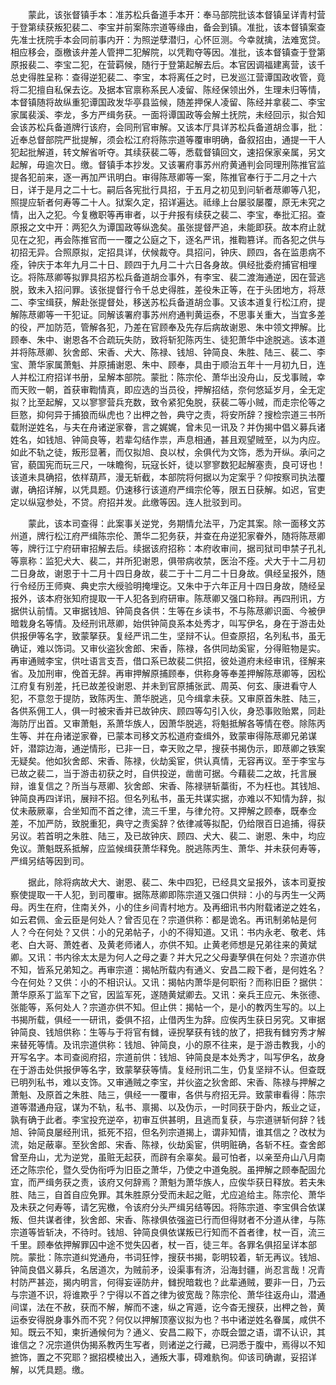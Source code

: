 <!-- { "loadSidebar": true } -->
　　蒙此，该张督镇手本：准苏松兵备道手本开：奉马部院批该本督镇呈详青村营于登第续获叛犯裴二、李宝并前案陈宗道等缘由，备会到镇。准批，该本督镇案查先准士抚院手本会同前事内开：为照逆孽潜归，心怀叵测。今幸就擒，法难宽贷。相应移会，亟檄该弁差人管押二犯解院，以凭鞫夺等因。准批，该本督镇查于登第原报裴二、李宝二犯，在营羁候，随行于登第起解去后。本官因调福建离营，该千总史得胜呈称：查得逆犯裴二、李宝，本将离任之时，已发巡江营谭国政收管，竟将二犯擅自私保去讫。及据本官禀称系民人凌留、陈经保领出外，生理未归等情，本督镇随将故纵重犯谭国政发华亭县监候，随差押保人凌留、陈经并拿裴二、李宝家属裴溪、李龙，多方严缉务获。一面将谭国政等会解土抚院，未经回示，拟合知会该苏松兵备道牌行该府，会同刑官审解。又该本厅具详苏松兵备道胡佥事，批：近奉总督部院严批提解，须会松江府将陈宗道等覆审明确，备叙招由，通提一干人犯起批解道，转文解省听夺。其续获裴二等，悉载督镇回文，速招保家亲属，另文起解，毋逾次日。缴。督镇手本抄发。又该署府事苏州府黄通判会同理刑陈推官监提各犯前来，逐一再加严讯明白。审得陈荩卿等一案，陈推官奉行于二月之十六日，详于是月之二十七。嗣后各宪批行具招，于五月之初见到问斩者荩卿等八犯，照提应斩者何寿等二十人。狱案久定，招详遍达。祗缘上台屡驳屡覆，原无未究之情，出入之犯。今复檄职等再审者，以于弁报有续获之裴二、李宝，奉批汇招。查原报之文中开：两犯久为谭国政等纵逸矣。虽张提督严追，未能即获。故本府止就见在之犯，再会陈推官而一一覆之公庭之下，逐名严讯，推鞫篡详。而各犯之供与初招无异。合照原拟，定招具详，伏候裁夺。具招问，钟庆、顾四，各在监患病不痊，钟庆于本年九月二十日、顾四于九月二十六日各身故。俱经批委府捕官相埋讫。将陈荩卿等拟罪具招苏松兵备道胡佥事外，有李宝、裴二渡海通逆，因在营逃脱，致未入招问罪。该张提督行令千总史得胜，差役朱正等，在于头团地方，将荩二、李宝缉获，解赴张提督处，移送苏松兵备道胡佥事。又该本道复行松江府，提解陈荩卿等一干犯证。同解该署府事苏州府通判黄运泰，不思事关重大，当宜多差的役，严加防范，管解各犯，乃差在官顾奉及先存后病故谢恩、朱中领文押解。比顾奉、朱中、谢恩各不合疏玩失防，致将斩犯陈丙生、徒犯萧华中途脱逃。该本道并将陈荩卿、狄舍郎、宋香、犬大、陈禄、钱旭、钟简良、朱胜、陆三、裴二、李宝、萧华家属萧魁、并原捕谢恩、朱中、顾奉，具由于顺治五年十一月初九日，连人并松江府招详书册，呈解本部院。蒙批：陈宗伦、萧华出没舟山，反戈事贼，幸而天败一朝，首获审鞫情真，即应选的当员役，押解招结，奈何悠延岁月，全无定拟？比至起解，又以寥寥营兵充数，致令紧犯兔脱，获裴二等小贼，而走宗伦等之巨憝，抑何异于捕狼而纵虎也？出柙之咎，典守之责，将安所辞？搜检宗道三书所载附逆姓名，与夫在舟诸逆家眷，言之娓娓，曾未见一讯及？并伪揭中倡义募兵诸姓名，如钱旭、钟简良等，若辈勾结作祟，声息相通，甚且观望贼至，以为内应。如此不轨之徒，叛形显著，而仅拟旭、良以杖，余俱代为文饰，悉为开纵。承问之官，藐国宪而玩三尺，一味瞻徇，玩寇长奸，徒以寥寥数犯起解塞责，良可讶也！该道未具确招，依样葫芦，漫无斩截，本部院将何据以为定案乎？仰按察司执法覆谳，确招详解，以凭具题。仍速移行该道府严缉宗伦等，限五日获解。如迟，官吏定以纵寇参处，不贷。府招并发。此缴等因。连人批驳到司。

　　蒙此，该本司查得：此案事关逆党，务期情允法平，乃定其案。除一面移文苏州道，牌行松江府严缉陈宗伦、萧华二犯务获，并查在舟逆犯家眷外，随将陈荩卿等，牌行江宁府研审招解去后。续据该府招称：本府收审间，据司狱司申禁子孔礼等禀称：监犯犬大、裴二，并所犯谢恩，俱带病收禁，医治不痊。犬大于十二月初二日身故，谢恩于十二月十四日身故，裴二于十二月二十日身故。俱经呈报外，随行令经历王师奭、典史宗大绶验明掩埋讫。又朱中于六年正月十四日身故，随经呈报外，该本府张知府提取一干人犯各到府研审。陈荩卿又强口称辩。再四刑讯，方据供认前情。又审据钱旭、钟简良各供：生等在乡读书，不与陈荩卿识面、今被伊暗栽身名等情。及经刑讯荩卿，始供钟简良系本处秀才，叫写伊名，身在于游击处供报伊等名字，致蒙拏获。复经严讯二生，坚辩不认。但查原招，名列私书，虽无确证，难以饰词。又审伙盗狄舍郎、宋香，陈禄，各供同劫奚宦，分得赃物是实。再审通贼李宝，供吐语言支吾，借口系已故裴二供招，彼处道府未经审讯，径解来省。及加刑审，俛首无辞。再审押解原捕顾奉，供称身等奉差押解陈荩卿等，因松江府复有别差，托已故差役谢恩、并未到官原捕张武、周英、何玄、康进看守人犯，不意忽于提防，致陈丙生、萧华脱逃，见今缉拿未获。又审原首朱胜、陆三，各供系佣工人，俱一时被宋香并已故钟庆、顾四等勾引入伙，身恐事败贻累，同赴海防厅出首。又审萧魁，系萧华族人，因萧华脱逃，将魁抵解各等情在卷。除陈丙生等、并在舟诸逆家眷，已蒙本司移文苏松道府查缉外，致蒙审得陈荩卿兄弟谋奸，潜踪边海，通逆情形，已非一日，幸天败之早，搜获书揭伪示，即荩卿之铁案无疑矣。他如狄舍郎、宋香、陈禄，伙劫奚宦，供认真情，无容再议。至于李宝与已故之裴二，当于游击初获之时，自供投逆，凿凿可据。今藉裴二之故，托言展辩，谁复信之？所当与荩卿、狄舍郎、宋香、陈禄骈斩藁街，不为枉也。其钱旭、钟简良再四详讯，展辩不招。但名列私书，虽无共谋实据，亦难以不知情为辞，拟仗未蔽厥辜，合坐知而不首之律，流三千里，与律允符。又押解之顾奉，既奉佥差，不加严防，致脱重犯，典守之责奚辞？依律减等拟配，仍给限百日追捕，得获另议。若首明之朱胜、陆三，及已故钟庆、顾四、犬大、裴二、谢恩、朱中，均应免议。萧魁既系抵解，应监候缉获萧华释免。脱逃陈丙生、萧华、并未获何寿等，严缉另结等因到司。

　　据此，除将病故犬大、谢恩、裴二、朱中四犯，已经具文呈报外，该本司夏按察使提取一干人犯，到司覆审。据陈荩卿即陈宗道又强口供辩：小的与丙生一父两母。丙生在府，住南关外，小的住乡间青村地方。及再细讯书内附载诸逆之姓名，如云君佩、金云臣是何处人？曾否见在？宗道供称：都是诡名。再讯制弟帖是何人？今在何处？又供：小的兄弟帖子，小的不得知道。又讯：书内永老、敬老、炜老、白大哥、萧姓者、及黄老师诸人，亦供不知。止黄老师想是兄弟往来的黄斌卿。又讯：书内徐太太是为何人之母之妻？并大兄之父母妻孥俱在何处？宗道亦供不知，皆系兄弟知之。再审宗道：揭帖所载内有通义、安昌二殿下者，是何姓名？今在何处？又供：小的不相识认。又讯：揭帖内萧华是何职衔？而称旧臣？据供：萧华原系丁监军下之官，因监军死，遂随黄斌卿去。又讯：亲兵王应元、朱张德、张能等，系何处人？宗道亦供不知。但止供：揭帖一个，是小的教丙生写的。以上书揭所载，俱经一一研讯，委俱不招，止借丙生为辞。应俟丙生获日另究。又审据钟简良、钱旭供称：生等与于将官有雠，诬掜拏获有钱的放了，把我有雠穷秀才解来替死等情。及讯宗道供称：钱旭、钟简良，小的原不往来，是于游击教我，小的开写名字。本司查阅府招，宗道前供：钱旭、钟简良是本处秀才，叫写伊名，故身在于游击处供报伊等名字，致蒙拏获等情。复经刑讯二生，仍复坚辩不认。但查既已明列私书，难以支饰。又审通贼之李宝，并伙盗之狄舍郎、宋香、陈禄与押解之萧魁、及原首之朱胜、陆三，俱经一一覆审，各供与府招无异。致蒙审看得：陈宗道等潜通舟寇，谋为不轨，私书、禀揭、以及伪示，一时同获于卧内，叛业之证，孰有确于此者。李宝投充逆卒，初审互供甚明，且逃而复获，与宗道骈斩何辞？钱旭、钟简良屡经刑讯，抵死不招，但名列宗道揭上，谓非知情，谁其信之？改杖为流，始足蔽辜。至狄舍郎、宋香、陈禄，伙劫奚宦，供明赃确，各斩不枉。查舍郎曾至舟山，尤为逆党，虽赃无起获，而辟有余辜矣。最可怕者，以亲至舟山八月南还之陈宗伦，暨久受伪衔呼为旧臣之萧华，乃使之中道兔脱。虽押解之顾奉配固允宜，而严缉务获之责，该府又何辞焉？萧魁为萧华族人，应俟华获日释放。若夫朱胜、陆三，自首自应免罪。其朱胜原分受而未起之赃，尤应追给主。陈宗伦、萧华及未获之何寿等，请乞宪檄，令该府分头严缉另结等因。将陈宗道、李宝俱合依谋叛、但共谋者律，狄舍郎、宋香、陈禄俱依强盗已行而但得财者不分道从律，与陈宗道等皆斩决，不待时。钱旭、钟简良俱依谋叛已行知而不首者律，杖一百，流三千里。顾奉依押解罪囚中途不觉失囚者，杖一百，徒三年。各罪名俱招呈详本部院。蒙批：陈宗道纠党通舟，书词狂悖，搜获书揭，彰明较着，斩无再议。钱旭、钟简良倡义募兵，名居道次，为贼前矛，设渠事有济，沿海封疆，尚忍言哉！况青村防严甚迩，揭内明言，何得妄诬防弁，雠掜暗栽也？此辈通贼，要非一日，乃云与宗道不识，将谁欺乎？宁得以不首之律为彼宽哉？陈宗伦、萧华往返舟山，潜通间谍，法在不赦，获而不解，解而不速，纵之宵遁，讫今杳无搜获，出柙之咎，黄运泰安得脱身事外而不究？何仅以押解顶塞议拟为也？书中诸逆姓名眷属，咸供不知。既云不知，柬折通候何为？通义、安昌二殿下，亦既会盟之语，谓不认识，其谁信之？况宗道供伪揭系教丙生写者，则诸逆之行藏，已洞悉于腹中，焉得以不知摭饰，置之不究耶？据招模棱出入，通叛大事，碍难骫徇。仰该司确谳，妥招详解，以凭具题。缴。

